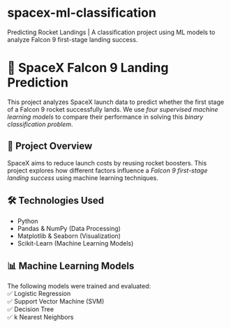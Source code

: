 # spacex-ml-classification
Predicting Rocket Landings | A classification project using ML models to analyze Falcon 9 first-stage landing success.

# 🚀 SpaceX Falcon 9 Landing Prediction  
This project analyzes SpaceX launch data to predict whether the first stage of a Falcon 9 rocket successfully lands. We use *four supervised machine learning models* to compare their performance in solving this *binary classification problem*.  

## 📌 Project Overview  
SpaceX aims to reduce launch costs by reusing rocket boosters. This project explores how different factors influence a *Falcon 9 first-stage landing success* using machine learning techniques.  

## 🛠 Technologies Used  
- Python  
- Pandas & NumPy (Data Processing)  
- Matplotlib & Seaborn (Visualization)  
- Scikit-Learn (Machine Learning Models)  

## 📊 Machine Learning Models  
The following models were trained and evaluated:  
✅ Logistic Regression  
✅ Support Vector Machine (SVM)  
✅ Decision Tree  
✅ k Nearest Neighbors  
